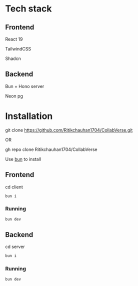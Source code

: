 # Tech stack
## Frontend

React 19

TailwindCSS

Shadcn

## Backend

Bun + Hono server

Neon pg

# Installation
git clone https://github.com/Ritikchauhan1704/CollabVerse.git

OR

gh repo clone Ritikchauhan1704/CollabVerse

Use [bun](https://bun.sh/) to install 
## Frontend

cd client

```bash
bun i
```
### Running
```bash
bun dev
```
## Backend

cd server

```bash
bun i
```

### Running
```bash
bun dev
```
